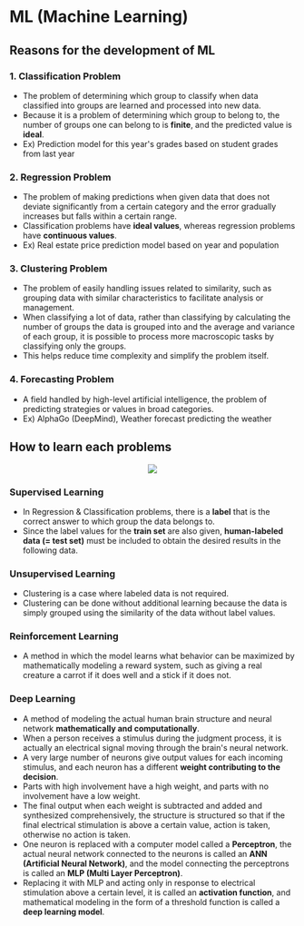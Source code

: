 # ML (Machine Learning)

## Reasons for the development of ML

### 1. Classification Problem

- The problem of determining which group to classify when data classified into groups are learned and processed into new data.
- Because it is a problem of determining which group to belong to, the number of groups one can belong to is **finite**, and the predicted value is **ideal**.
- Ex) Prediction model for this year's grades based on student grades from last year

### 2. Regression Problem

- The problem of making predictions when given data that does not deviate significantly from a certain category and the error gradually increases but falls within a certain range.
- Classification problems have **ideal values**, whereas regression problems have **continuous values**.
- Ex) Real estate price prediction model based on year and population

### 3. Clustering Problem

- The problem of easily handling issues related to similarity, such as grouping data with similar characteristics to facilitate analysis or management.
- When classifying a lot of data, rather than classifying by calculating the number of groups the data is grouped into and the average and variance of each group, it is possible to process more macroscopic tasks by classifying only the groups.
- This helps reduce time complexity and simplify the problem itself.

### 4. Forecasting Problem

- A field handled by high-level artificial intelligence, the problem of predicting strategies or values in broad categories.
- Ex) AlphaGo (DeepMind), Weather forecast predicting the weather



## How to learn each problems

<p align="center">
    <img src="https://github.com/junsnote/ML-DL/assets/121210928/908c37ea-4bdf-458c-8a96-6c22cd63394b">
</p>  




### Supervised Learning

- In Regression & Classification problems, there is a **label** that is the correct answer to which group the data belongs to.
- Since the label values for the **train set** are also given, **human-labeled data (= test set)** must be included to obtain the desired results in the following data.

### Unsupervised Learning

- Clustering is a case where labeled data is not required.
- Clustering can be done without additional learning because the data is simply grouped using the similarity of the data without label values.

### Reinforcement Learning

- A method in which the model learns what behavior can be maximized by mathematically modeling a reward system, such as giving a real creature a carrot if it does well and a stick if it does not.

### Deep Learning

- A method of modeling the actual human brain structure and neural network **mathematically and computationally**.
- When a person receives a stimulus during the judgment process, it is actually an electrical signal moving through the brain's neural network.
- A very large number of neurons give output values for each incoming stimulus, and each neuron has a different **weight contributing to the decision**.
- Parts with high involvement have a high weight, and parts with no involvement have a low weight.
- The final output when each weight is subtracted and added and synthesized comprehensively, the structure is structured so that if the final electrical stimulation is above a certain value, action is taken, otherwise no action is taken.
- One neuron is replaced with a computer model called a **Perceptron**, the actual neural network connected to the neurons is called an **ANN (Artificial Neural Network)**, and the model connecting the perceptrons is called an **MLP (Multi Layer Perceptron)**.
- Replacing it with MLP and acting only in response to electrical stimulation above a certain level, it is called an **activation function**, and mathematical modeling in the form of a threshold function is called a **deep learning model**.





















